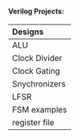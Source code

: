 #### Verilog Projects:
|Designs|
|:------|
|ALU|
|Clock Divider|
|Clock Gating|
|Snychronizers|
|LFSR|
|FSM examples|
|register file|

